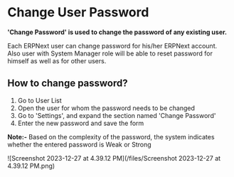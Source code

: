 
# Change User Password



**'Change Password' is used to change the password of any existing user.**

Each ERPNext user can change password for his/her ERPNext account. Also user with System Manager role will be able to reset password for himself as well as for other users.

## **How to change password?**

1. Go to User List
2. Open the user for whom the password needs to be changed
3. Go to 'Settings', and expand the section named 'Change Password'
4. Enter the new password and save the form

**Note:-** Based on the complexity of the password, the system indicates whether the entered password is Weak or Strong

![Screenshot 2023-12-27 at 4.39.12 PM](/files/Screenshot 2023-12-27 at 4.39.12 PM.png)![]()




